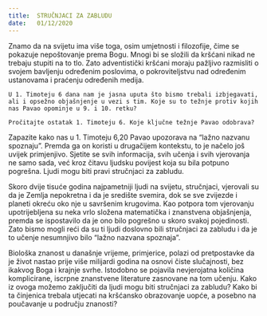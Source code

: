 ```yaml
---
title:  STRUČNJACI ZA ZABLUDU
date:   01/12/2020
---
```


Znamo da na svijetu ima više toga, osim umjetnosti i filozofije, čime se pokazuje nepoštovanje prema Bogu. Mnogi bi se složili da kršćani nikad ne trebaju stupiti na to tlo. Zato adventistički kršćani moraju pažljivo razmisliti o svojem bavljenju određenim poslovima, o pokroviteljstvu nad određenim ustanovama i praćenju određenih medija.

`U 1. Timoteju 6 dana nam je jasna uputa što bismo trebali izbjegavati, ali i opsežno objašnjenje u vezi s tim. Koje su to težnje protiv kojih nas Pavao opominje u 9. i 10. retku?`

`Pročitajte ostatak 1. Timoteju 6. Koje ključne težnje Pavao odobrava?`

Zapazite kako nas u 1. Timoteju 6,20 Pavao upozorava na “lažno nazvanu spoznaju”. Premda ga on koristi u drugačijem kontekstu, to je načelo još uvijek primjenjivo. Sjetite se svih informacija, svih učenja i svih vjerovanja ne samo sada, već kroz čitavu ljudsku povijest koja su bila potpuno pogrešna. Ljudi mogu biti pravi stručnjaci za zabludu.

Skoro dvije tisuće godina najpametniji ljudi na svijetu, stručnjaci, vjerovali su da je Zemlja nepokretna i da je središte svemira, dok se sve zvijezde i planeti okreću oko nje u savršenim krugovima. Kao potpora tom vjerovanju upotrijebljena su neka vrlo složena matematička i znanstvena objašnjenja, premda se ispostavilo da je ono bilo pogrešno u skoro svakoj pojedinosti. Zato bismo mogli reći da su ti ljudi doslovno bili stručnjaci za zabludu i da je to učenje nesumnjivo bilo “lažno nazvana spoznaja”.

Biološka znanost u današnje vrijeme, primjerice, polazi od pretpostavke da je život nastao prije više milijardi godina na osnovi čiste slučajnosti, bez ikakvog Boga i krajnje svrhe. Istodobno se pojavila nevjerojatna količina komplicirane, iscrpne znanstvene literature zasnovane na tom učenju. Kako iz ovoga možemo zaključiti da ljudi mogu biti stručnjaci za zabludu? Kako bi ta činjenica trebala utjecati na kršćansko obrazovanje uopće, a posebno na poučavanje u području znanosti?